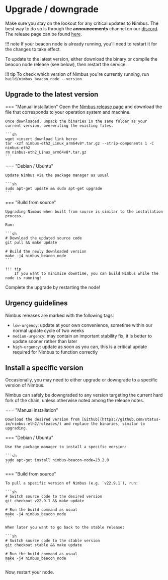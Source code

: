 # Upgrade / downgrade

Make sure you stay on the lookout for any critical updates to Nimbus.
The best way to do so is through the **announcements** channel on our [discord](https://discord.com/invite/XRxWahP).
The release page can be found [here](https://github.com/status-im/nimbus-eth2/releases/).

!!! note
    If your beacon node is already running, you'll need to restart it for the changes to take effect.

To update to the latest version, either download the binary or compile the beacon node release (see below), then restart the service.

!!! tip
    To check which version of Nimbus you're currently running, run `build/nimbus_beacon_node --version`

## Upgrade to the latest version

=== "Manual installation"
    Open the [Nimbus release page](https://github.com/status-im/nimbus-eth2/releases/latest) and download the file that corresponds to your operation system and machine.

    Once downloaded, unpack the binaries in the same folder as your current version, overwriting the existing files.

    ```sh
    wget <insert download link here>
    tar -xzf nimbus-eth2_Linux_arm64v8*.tar.gz --strip-components 1 -C nimbus-eth2
    rm nimbus-eth2_Linux_arm64v8*.tar.gz
    ```

=== "Debian / Ubuntu"

    Update Nimbus via the package manager as usual

    ```sh
    sudo apt-get update && sudo apt-get upgrade
    ```

=== "Build from source"

    Upgrading Nimbus when built from source is similar to the installation process.

    Run:

    ```sh
    # Download the updated source code
    git pull && make update

    # Build the newly downloaded version
    make -j4 nimbus_beacon_node
    ```

    !!! tip
        If you want to minimize downtime, you can build Nimbus while the node is running!

Complete the upgrade by restarting the node!

## Urgency guidelines

Nimbus releases are marked with the following tags:

- `low-urgency`: update at your own convenience, sometime within our normal update cycle of two weeks
- `medium-urgency`: may contain an important stability fix, it is better to update sooner rather than later
- `high-urgency`: update as soon as you can, this is a critical update required for Nimbus to function correctly


## Install a specific version

Occasionally, you may need to either upgrade or downgrade to a specific version of Nimbus.

Nimbus can safely be downgraded to any version targeting the current hard fork of the chain, unless otherwise noted among the release notes.

=== "Manual installation"

    Download the desired version from [Github](https://github.com/status-im/nimbus-eth2/releases/) and replace the binaries, similar to upgrading.

=== "Debian / Ubuntu"

    Use the package manager to install a specific version:

    ```sh
    sudo apt-get install nimbus-beacon-node=23.2.0
    ```

=== "Build from source"

    To pull a specific version of Nimbus (e.g. `v22.9.1`), run:

    ```sh
    # Switch source code to the desired version
    git checkout v22.9.1 && make update

    # Run the build command as usual
    make -j4 nimbus_beacon_node
    ```

    When later you want to go back to the stable release:

    ```sh
    # Switch source code to the stable version
    git checkout stable && make update

    # Run the build command as usual
    make -j4 nimbus_beacon_node
    ```

Now, restart your node.
